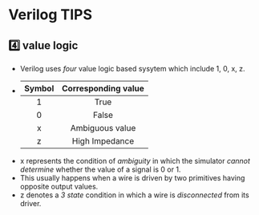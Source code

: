 # Verilog TIPS

## 4️⃣ value logic

- Verilog uses _four_ value logic based sysytem which include 1, 0, x, z.
- | Symbol | Corresponding value |
  | :----: | :-----------------: |
  |   1    |        True         |
  |   0    |        False        |
  |   x    |   Ambiguous value   |
  |   z    |   High Impedance    |
- x represents the condition of _ambiguity_ in which the simulator _cannot determine_ whether the value of a signal is 0 or 1.
- This usually happens when a wire is driven by two primitives having opposite output values.
- z denotes a _3 state_ condition in which a wire is _disconnected_ from its driver.
